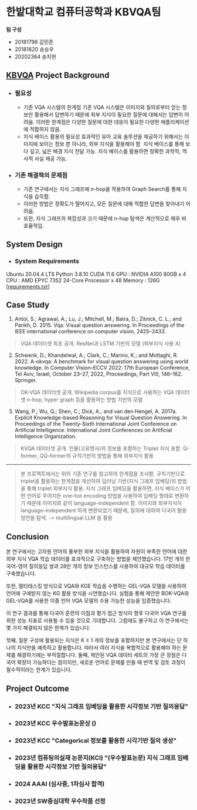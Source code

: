# 한밭대학교 컴퓨터공학과 KBVQA팀

**팀 구성**
- 20181796 김민준 
- 20181620 송승우
- 20202364 송지현

## <u> KBVQA</u> Project Background
- ### 필요성
  - 기존 VQA 시스템의 한계점
기존 VQA 시스템은 이미지와 질의로부터 얻는 정보만 활용해서 답변하기 때문에 외부 지식이 필요한 질문에 대해서는 답변이 어려움.
이러한 한계점은 다양한 질문에 대한 대응이 필요한 다양한 애플리케이션에 적합하지 않음.
  - 지식 베이스 활용의 필요성
효과적인 유아 교육 솔루션을 제공하기 위해서는 이미지에 보이는 정보 뿐 아니라, 외부 지식을 활용해야 함 
지식 베이스를 통해 보다 깊고, 넓은 배경 지식 전달 가능. 지식 베이스를 활용하면 정확한 과학적, 역사적 사실 제공 가능.

- ### 기존 해결책의 문제점
  - 기존 연구에서는 지식 그래프에 n-hop을 적용하여 Graph Search를 통해 지식을 습득함. 
  - 이러한 방법은 정확도가 떨어지고, 모든 질문에 대해 적합한 답변을 찾아내기 어려움.
  - 또한, 지식 그래프의 복잡성과 크기 때문에 n-hop 탐색은 계산적으로 매우 비효율적임.
  
## System Design
  - ### System Requirements
Ubuntu 20.04.4 LTS
Python 3.8.10
CUDA 11.6
GPU : NVIDIA A100 80GB x 4
CPU : AMD EPYC 7352 24-Core Processor x 48
Memory : 126G
[[requirements.txt](https://github.com/HBNU-SWUNIV/come-capstone23-kbvqa/blob/main/003%20Code/requirements.txt)]

## Case Study
01. Antol, S.; Agrawal, A.; Lu, J.; Mitchell, M.; Batra, D.; Zitnick,
C. L.; and Parikh, D. 2015. Vqa: Visual question answering.
In Proceedings of the IEEE international conference
on computer vision, 2425–2433.

> VQA 데이터셋 최초 공개. ResNet과 LSTM 기반의 모델 (외부지식 사용 X)

2. Schwenk, D.; Khandelwal, A.; Clark, C.; Marino, K.; and
Mottaghi, R. 2022. A-okvqa: A benchmark for visual
question answering using world knowledge. In Computer
Vision–ECCV 2022: 17th European Conference, Tel Aviv, Israel,
October 23–27, 2022, Proceedings, Part VIII, 146–162.
Springer.

> OK-VQA 데이터셋 공개. Wikipedia corpus를 지식으로 사용하는 VQA 데이터셋
> n-hop, hyper graph 등을 활용하는 방법 기반의 모델

3. Wang, P.; Wu, Q.; Shen, C.; Dick, A.; and van den Hengel,
A. 2017a. Explicit Knowledge-based Reasoning for Visual
Question Answering. In Proceedings of the Twenty-Sixth
International Joint Conference on Artificial Intelligence. International
Joint Conferences on Artificial Intelligence Organization.

> KVQA 데이터셋 공개. 인물(고유명사)의 정보를 포함하는 Triplet 지식 포함.
> Q-former, QQ-former의 규칙기반의 방법을 통해 외부지식 활용
---
> 본 프로젝트에서는 위의 기존 연구를 참고하여 한계점을 조사함.
> 규칙기반으로 triplet을 활용하는 한계점을 개선하여 딥러닝 기반(지식 그래프 임베딩)의 방법을 통해 triplet 외부지식 활용.
> 지식 그래프 임베딩을 활용하면, 지식 베이스가 어떤 언어로 주어지든 one-hot encoding 방법을 사용하여 임베딩 형태로 변환하기 때문에 이미지와 같이 language-independent 함.
> 이미지와 외부지식이 language-independent 하게 변환되었기 때문에, 질의에 대하여 다국어 활용 방안을 탐색. -> multilingual LLM 을 활용
  
## Conclusion
본 연구에서는 고자원 언어의 풍부한 외부 지식을 활용하여 자원이 부족한 언어에 대한 외부 지식 VQA 학습 데이터를 효과적으로 구축하는 방법을 제안했습니다. 17만 개의 한국어-영어 질의응답 쌍과 28만 개의 정보 인스턴스를 사용하여 대규모 학습 데이터를 구축했습니다. 

또한, 멀티태스킹 방식으로 VQA와 KGE 학습을 수행하는 GEL-VQA 모델을 사용하여 언어에 구애받지 않는 KG 활용 방식을 시연했습니다. 실험을 통해 제안한 BOK-VQA와 GEL-VQA를 사용한 이중 언어 VQA 모델의 수용 가능한 성능을 입증했습니다. 

이 연구 결과를 통해 다국어 훈련의 이점과 평가 접근 방식이 향후 다국어 VQA 연구를 위한 성능 지표로 사용될 수 있을 것으로 기대합니다. 그럼에도 불구하고 이 연구에서는 몇 가지 해결되지 않은 한계가 있습니다. 

첫째, 질문 구성에 활용되는 지식은 K ≥ 1 개의 정보를 포함하지만 본 연구에서는 단 하나의 지식만을 예측하고 활용합니다. 따라서 여러 지식을 복합적으로 활용해야 하는 문제를 해결하기에는 부적절합니다. 둘째, 제안된 VQA 데이터 세트의 가장 큰 장점은 다국어 확장이 가능하다는 점이지만, 새로운 언어로 문제를 만들 때 번역 및 검토 과정이 필수적이라는 한계가 있습니다.
  
## Project Outcome
- ### 2023년 KCC "지식 그래프 임베딩을 활용한 시각정보 기반 질의응답"
- ### 2023년 KCC 우수발표논문상 ()
- ### 2023년 KCC "Categorical 정보를 활용한 시각기반 질의 생성"
- ### 2023년 컴퓨팅의실재 논문지(KCI) "(우수발표논문) 지식 그래프 임베딩을 활용한 시각정보 기반 질의응답"
- ### 2024 AAAI (심사중, 1차심사 합격)
- ### 2023년 SW중심대학 우수작품 선정
